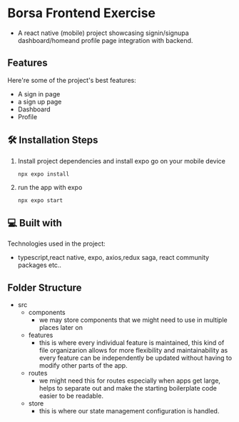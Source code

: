 # Borsa Frontend Exercise

* A react native (mobile) project showcasing signin/signupa dashboard/homeand profile page integration with backend.

## Features

Here're some of the project's best features:

* A sign in page
* a sign up page
* Dashboard
* Profile

## 🛠️ Installation Steps

1. Install project dependencies and install expo go on your mobile device

    `
    npx expo install
    `

2. run the app with expo

    `
    npx expo start
    `

## 💻 Built with

Technologies used in the project:

* typescript,react native, expo, axios,redux saga, react community packages etc..

## Folder Structure

* src
  * components
    * we may store components that we might need to use in multiple places later on
  * features
    * this is where every individual feature is maintained, this kind of file organizarion allows for more flexibility and maintainability as every feature can be independently be updated without having to modify other parts of the app.
  * routes
    * we might need this for routes especially when apps get large, helps to separate out and make the starting boilerplate code easier to be readable.
  * store
    * this is where our state management configuration is handled.
